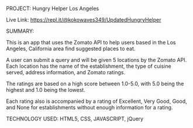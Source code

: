 PROJECT: Hungry Helper Los Angeles

Live Link: https://repl.it/@kokowaves349/UpdatedHungryHelper

SUMMARY: 

This is an app that uses the Zomato API to help users based in the Los Angeles, California area find suggested places to eat.

A user can submit a query and will be given 5 locations by the Zomato API. 
Each location has the name of the establishment, the type of cuisine served, address information, and Zomato ratings.

The ratings are based on a high score between 1.0-5.0, with 5.0 being the highest and 1.0 being the lowest. 

Each rating also is accompanied by a rating of Excellent, Very Good, Good, and None for establishments without enough information for a rating. 

TECHNOLOGY USED: 
HTML5, CSS, JAVASCRIPT, jQuery
